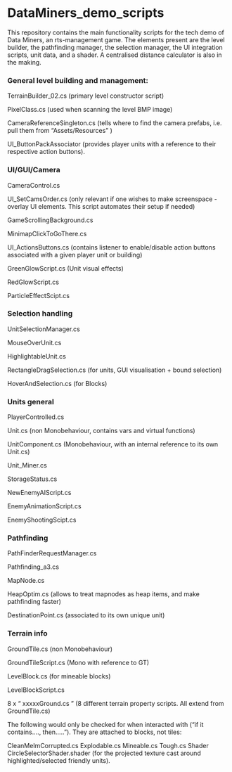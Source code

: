 # DataMiners_demo_scripts
This repository contains the main functionality scripts for the tech demo of Data Miners, an rts-management game. The elements present are the level builder, the pathfinding manager, the selection manager, the UI integration scripts, unit data, and a shader. A centralised distance calculator is also in the making.

### General level building and management:
TerrainBuilder_02.cs (primary level constructor script)

PixelClass.cs (used when scanning the level BMP image)

CameraReferenceSingleton.cs (tells where to find the camera prefabs, i.e. pull
them from “Assets/Resources” )

UI_ButtonPackAssociator (provides player units with a reference to their
respective action buttons).

### UI/GUI/Camera
CameraControl.cs

UI_SetCamsOrder.cs (only relevant if one wishes to make screenspace - overlay UI
elements. This script automates their setup if needed)

GameScrollingBackground.cs

MinimapClickToGoThere.cs

UI_ActionsButtons.cs (contains listener to enable/disable action buttons
associated with a given player unit or building)

GreenGlowScript.cs (Unit visual effects)

RedGlowScript.cs

ParticleEffectScipt.cs

### Selection handling
UnitSelectionManager.cs

MouseOverUnit.cs

HighlightableUnit.cs

RectangleDragSelection.cs (for units, GUI visualisation + bound selection)

HoverAndSelection.cs (for Blocks)

### Units general
PlayerControlled.cs

Unit.cs (non Monobehaviour, contains vars and virtual functions)

UnitComponent.cs (Monobehaviour, with an internal reference to its own Unit.cs)

Unit_Miner.cs

StorageStatus.cs

NewEnemyAIScript.cs

EnemyAnimationScript.cs

EnemyShootingScipt.cs
### Pathfinding
PathFinderRequestManager.cs

Pathfinding_a3.cs

MapNode.cs

HeapOptim.cs (allows to treat mapnodes as heap items, and make pathfinding
faster)

DestinationPoint.cs (associated to its own unique unit)
### Terrain info
GroundTile.cs (non Monobehaviour)

GroundTileScript.cs (Mono with reference to GT)

LevelBlock.cs (for mineable blocks)

LevelBlockScript.cs

8 x “ xxxxxGround.cs ” (8 different terrain property scripts. All extend from
GroundTile.cs)

The following would only be checked for when interacted with (“if it contains….,
then…..”). They are attached to blocks, not tiles:

CleanMeImCorrupted.cs
Explodable.cs
Mineable.cs
Tough.cs
Shader
CircleSelectorShader.shader (for the projected texture cast around
highlighted/selected friendly units).
